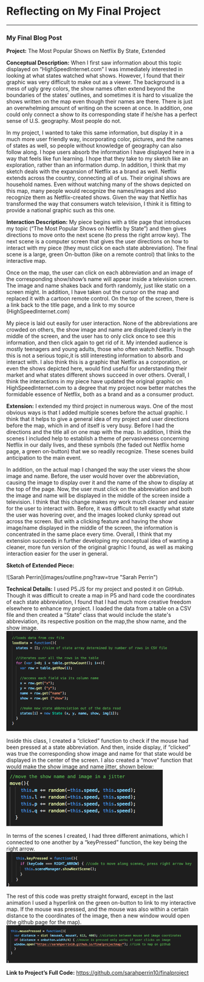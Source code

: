 # Reflecting on My Final Project
------

### My Final Blog Post

<b>Project:</b>
The Most Popular Shows on Netflix By State, Extended

<b>Conceptual Description:</b>
When I first saw information about this topic displayed on “HighSpeedInternet.com” I was immediately interested in looking at what states watched what shows. However, I found that their graphic was very difficult to make out as a viewer. The background is a mess of ugly grey colors, the show names often extend beyond the boundaries of the states’ outlines, and sometimes it is hard to visualize the shows written on the map even though their names are there. There is just an overwhelming amount of writing on the screen at once. In addition, one could only connect a show to its corresponding state if he/she has a perfect sense of U.S. geography. Most people do not.

In my project, I wanted to take this same information, but display it in a much more user friendly way, incorporating color, pictures, and the names of states as well, so people without knowledge of geography can also follow along. I hope users absorb the information I have displayed here in a way that feels like fun learning. I hope that they take to my sketch like an exploration, rather than an information dump. In addition, I think that my sketch deals with the expansion of Netflix as a brand as well. Netflix extends across the country, connecting all of us. Their original shows are household names. Even without watching many of the shows depicted on this map, many people would recognize the names/images and also recognize them as Netflix-created shows. Given the way that Netflix has transformed the way that consumers watch television, I think it is fitting to provide a national graphic such as this one.

<b>Interaction Description:</b>
My piece begins with a title page that introduces my topic (“The Most Popular Shows on Netflix by State”) and then gives directions to move onto the next scene (to press the right arrow key). The next scene is a computer screen that gives the user directions on how to interact with my piece (they must click on each state abbreviation). The final scene is a large, green On-button (like on a remote control) that links to the interactive map.

Once on the map, the user can click on each abbreviation and an image of the corresponding show/show’s name will appear inside a television screen. The image and name shakes back and forth randomly, just like static on a screen might. In addition, I have taken out the cursor on the map and replaced it with a cartoon remote control. On the top of the screen, there is a link back to the title page, and a link to my source (HighSpeedInternet.com)

My piece is laid out easily for user interaction. None of the abbreviations are crowded on others, the show image and name are displayed clearly in the middle of the screen, and the user has to only click once to see this information, and then click again to get rid of it. My intended audience is mostly teenagers and young adults, those who often watch Netflix. Though this is not a serious topic,it is still interesting information to absorb and interact with. I also think this is a graphic that Netflix as a corporation, or even the shows depicted here, would find useful for understanding their market and what states different shows succeed in over others. Overall, I think the interactions in my piece have updated the original graphic on HighSpeedInternet.com to a degree that my project now better matches the formidable essence of Netflix, both as a brand and as a consumer product.

<b>Extension:</b>
I extended my third project in numerous ways. One of the most obvious ways is that I added multiple scenes before the actual graphic. I think that it helps to give a general idea of my project and user directions before the map, which in and of itself is very busy. Before I had the directions and the title all on one map with the map. In addition, I think the scenes I included help to establish a theme of pervasiveness concerning Netflix in our daily lives, and these symbols (the faded out Netflix home page, a green on-button) that we so readily recognize. These scenes build anticipation to the main event.

In addition, on the actual map I changed the way the user views the show image and name. Before, the user would hover over the abbreviation, causing the image to display over it and the name of the show to display at the top of the page. Now, the user must click on the abbreviation and both the image and name will be displayed in the middle of the screen inside a television. I think that this change makes my work much cleaner and easier for the user to interact with. Before, it was difficult to tell exactly what state the user was hovering over, and the images looked clunky spread out across the screen. But with a clicking feature and having the show image/name displayed in the middle of the screen, the information is concentrated in the same place every time. Overall, I think that my extension succeeds in further developing my conceptual idea of wanting a cleaner, more fun version of the original graphic I found, as well as making interaction easier for the user in general.

<b>Sketch of Extended Piece:</b>
<p>![Sarah Perrin](images/outline.png?raw=true "Sarah Perrin")</p>


<b>Technical Details:</b>
I used P5.JS for my project and posted it on GitHub. Though it was difficult to create a map in P5 and hard code the coordinates of each state abbreviation, I found that I had much more creative freedom elsewhere to enhance my project. I loaded the data from a table on a CSV file and then created a “State” class that would include the state's abbreviation, its respective position on the map,the show name, and the show image. 
![Sarah Perrin](images/screenshot3.png?raw=true "Sarah Perrin")

Inside this class, I created a “clicked” function to check if the mouse had been pressed at a state abbreviation. And then, inside display, if “clicked” was true the corresponding show image and name for that state would be displayed in the center of the screen. I also created a “move” function that would make the show image and name jitter, shown below:
![Sarah Perrin](images/screenshot2.png?raw=true "Sarah Perrin")

In terms of the scenes I created, I had three different animations, which I connected to one another by a “keyPressed” function, the key being the right arrow.
![Sarah Perrin](images/screenshot1.png?raw=true "Sarah Perrin")

The rest of this code was pretty straight forward, except in the last animation I used a hyperlink on the green on-button to link to my interactive map. If the mouse was pressed, and the mouse was also within a certain distance to the coordinates of the image, then a new window would open (the github page for the map).
![Sarah Perrin](images/screenshot4.png?raw=true "Sarah Perrin")


<b>Link to Project’s Full Code:</b>
https://github.com/sarahperrin10/finalproject
